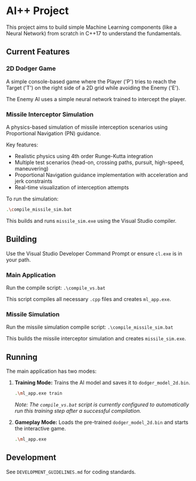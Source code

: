 # AI++ Project

This project aims to build simple Machine Learning components (like a Neural Network) from scratch in C++17 to understand the fundamentals.

## Current Features

### 2D Dodger Game

A simple console-based game where the Player ('P') tries to reach the Target ('T') on the right side of a 2D grid while avoiding the Enemy ('E').

The Enemy AI uses a simple neural network trained to intercept the player.

### Missile Interceptor Simulation

A physics-based simulation of missile interception scenarios using Proportional Navigation (PN) guidance.

Key features:
- Realistic physics using 4th order Runge-Kutta integration
- Multiple test scenarios (head-on, crossing paths, pursuit, high-speed, maneuvering)
- Proportional Navigation guidance implementation with acceleration and jerk constraints
- Real-time visualization of interception attempts

To run the simulation:
```bash
.\compile_missile_sim.bat
```

This builds and runs `missile_sim.exe` using the Visual Studio compiler.

## Building

Use the Visual Studio Developer Command Prompt or ensure `cl.exe` is in your path.

### Main Application

Run the compile script: `.\compile_vs.bat`

This script compiles all necessary `.cpp` files and creates `ml_app.exe`.

### Missile Simulation

Run the missile simulation compile script: `.\compile_missile_sim.bat`

This builds the missile interceptor simulation and creates `missile_sim.exe`.

## Running

The main application has two modes:

1.  **Training Mode:** Trains the AI model and saves it to `dodger_model_2d.bin`.
    ```bash
    .\ml_app.exe train
    ```
    *Note: The `compile_vs.bat` script is currently configured to automatically run this training step after a successful compilation.*

2.  **Gameplay Mode:** Loads the pre-trained `dodger_model_2d.bin` and starts the interactive game.
    ```bash
    .\ml_app.exe
    ```

## Development

See `DEVELOPMENT_GUIDELINES.md` for coding standards. 